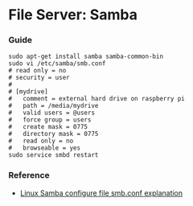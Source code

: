 # File Server: Samba

### Guide

    sudo apt-get install samba samba-common-bin
    sudo vi /etc/samba/smb.conf
    # read only = no
    # security = user
    #
    # [mydrive]
    #   comment = external hard drive on raspberry pi
    #   path = /media/mydrive
    #   valid users = @users
    #   force group = users
    #   create mask = 0775
    #   directory mask = 0775
    #   read only = no
    #   browseable = yes
    sudo service smbd restart

### Reference
* [Linux Samba configure file smb.conf explanation](http://www.1987.name/686.html)
